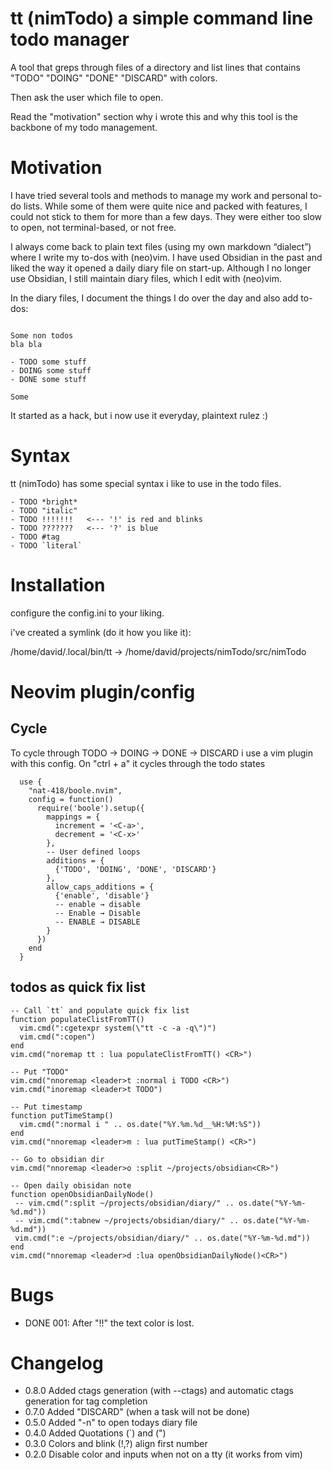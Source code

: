 tt (nimTodo) a simple command line todo manager
====================

A tool that greps through files of a directory and list lines 
that contains "TODO" "DOING" "DONE" "DISCARD" with colors.

Then ask the user which file to open.

Read the "motivation" section why i wrote this
and why this tool is the backbone of my todo management.



Motivation
====================

I have tried several tools and methods to manage my work and personal to-do lists. 
While some of them were quite nice and packed with features, I could not stick to them for more than a few days. 
They were either too slow to open, not terminal-based, or not free.

I always come back to plain text files (using my own markdown “dialect”) where I write my to-dos with (neo)vim. 
I have used Obsidian in the past and liked the way it opened a daily diary file on start-up. 
Although I no longer use Obsidian, I still maintain diary files, which I edit with (neo)vim.

In the diary files, I document the things I do over the day and also add to-dos:
```

Some non todos 
bla bla

- TODO some stuff 
- DOING some stuff 
- DONE some stuff 

Some 
```

It started as a hack, but i now use it everyday, plaintext rulez :)

Syntax
====================

tt (nimTodo) has some special syntax i like to use in the todo files.

```
- TODO *bright*
- TODO "italic"
- TODO !!!!!!!   <--- '!' is red and blinks
- TODO ???????   <--- '?' is blue
- TODO #tag
- TODO `literal`
```

Installation
====================

configure the config.ini to your liking.

i've created a symlink (do it how you like it):

/home/david/.local/bin/tt -> /home/david/projects/nimTodo/src/nimTodo



Neovim plugin/config
====================

Cycle
--------------------

To cycle through TODO -> DOING -> DONE -> DISCARD i use a vim plugin with this config.
On "ctrl + a" it cycles through the todo states

```
  use {
    "nat-418/boole.nvim",
    config = function()
      require('boole').setup({
        mappings = {
          increment = '<C-a>',
          decrement = '<C-x>'
        },
        -- User defined loops
        additions = {
          {'TODO', 'DOING', 'DONE', 'DISCARD'}
        },
        allow_caps_additions = {
          {'enable', 'disable'}
          -- enable → disable
          -- Enable → Disable
          -- ENABLE → DISABLE
        }
      })
    end
  }
```

todos as quick fix list
--------------------

```
-- Call `tt` and populate quick fix list
function populateClistFromTT() 
  vim.cmd(":cgetexpr system(\"tt -c -a -q\")")
  vim.cmd(":copen")
end
vim.cmd("noremap tt : lua populateClistFromTT() <CR>")

-- Put "TODO"
vim.cmd("nnoremap <leader>t :normal i TODO <CR>")
vim.cmd("inoremap <leader>t TODO")

-- Put timestamp
function putTimeStamp() 
  vim.cmd(":normal i " .. os.date("%Y.%m.%d__%H:%M:%S"))
end
vim.cmd("nnoremap <leader>m : lua putTimeStamp() <CR>")

-- Go to obsidian dir
vim.cmd("nnoremap <leader>o :split ~/projects/obsidian<CR>")

-- Open daily obisidan note
function openObsidianDailyNode()
 -- vim.cmd(":split ~/projects/obsidian/diary/" .. os.date("%Y-%m-%d.md"))
 -- vim.cmd(":tabnew ~/projects/obsidian/diary/" .. os.date("%Y-%m-%d.md"))
 vim.cmd(":e ~/projects/obsidian/diary/" .. os.date("%Y-%m-%d.md"))
end
vim.cmd("nnoremap <leader>d :lua openObsidianDailyNode()<CR>")
```


Bugs
====================

- DONE 001: After "!!" the text color is lost.

Changelog
====================

- 0.8.0 Added ctags generation (with --ctags) and automatic ctags generation for tag completion
- 0.7.0 Added "DISCARD" (when a task will not be done)
- 0.5.0 Added "-n" to open todays diary file
- 0.4.0 Added Quotations (`) and (")
- 0.3.0 Colors and blink (!,?) align first number
- 0.2.0 Disable color and inputs when not on a tty (it works from vim)
